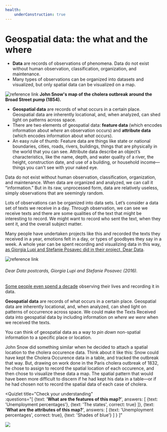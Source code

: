 ```yaml
---
health:
    underConstruction: true
---
```


# Geospatial data: the what and the where

* **Data** are records of observations of phenomena. Data do not exist without human observation, classification, organization, and maintenance.
* Many types of observations can be organized into datasets and visualized, but only spatial data can be visualized on a map.

![reference link](https://upload.wikimedia.org/wikipedia/commons/thumb/2/27/Snow-cholera-map-1.jpg/1200px-Snow-cholera-map-1.jpg)
**John Snow's map of the cholera outbreak around the Broad Street pump (1854).**

* **Geospatial data** are records of what occurs in a certain place. Geospatial data are inherently locational, and, when analyzed, can shed light on patterns across space.
* There are two elements of geospatial data: **feature data** (which encodes information about *where* an observation occurs) and **attribute data** (which encodes information about *what* occurs).
* An easy rule of thumb: Feature data are things like state or national boundaries, cities, roads, rivers, buildings, things that are physically in the world that you can see. Attribute  data describe an object’s characteristics, like the name, depth, and water quality of a river, the height, construction date, and use of a building, or household income—things you can't see with your naked eye.

<Hideable title = "More on data: observation, visualization, and discerning patterns">

Data do not exist without human observation, classification, organization, and maintenance. When data are organized and analyzed, we can call it “information.” But in its raw, unprocessed form, data are relatively useless, simply observations that are seemingly random.

Lots of observations can be organized into data sets. Let’s consider a data set of texts we receive in a day. Through observation, we can see we receive texts and there are some qualities of the text that might be interesting to record. We might want to record who sent the text, when they sent it, and the overall subject matter.

Many people have undertaken projects like this and recorded the texts they received in a year, emotions felt in a day, or types of goodbyes they say in a week. A whole year can be spent recording and visualizing data in this way, [as Giorgia Lupi and Stefanie Posavec did in their project, Dear Data](http://www.dear-data.com/theproject).

![reference link](https://images.squarespace-cdn.com/content/v1/54eec73ee4b0ae0904da0e94/1469543541721-UB2SLPATTAHHT23DXU3K/ke17ZwdGBToddI8pDm48kAYCpg1VIiwn4rHNOpB5c4B7gQa3H78H3Y0txjaiv_0fDoOvxcdMmMKkDsyUqMSsMWxHk725yiiHCCLfrh8O1z5QPOohDIaIeljMHgDF5CVlOqpeNLcJ80NK65_fV7S1UVjdAUSUmuEOi_N_6GrwUPyU5pNi1K8-4PrHaCC_jPqmRwI9WTNiCkeSufsKtaOj1w/image-asset.jpeg?format=1500w)
###### Dear Data postcards, Giorgia Lupi and Stefanie Posavec (2016).

[Some people even spend a decade](https://www.wired.com/2015/10/nicholas-felton-obsessively-recorded-his-private-data-for-10-years/) observing their lives and recording it in data.

**Geospatial data** are records of what occurs in a certain place. Geospatial data are inherently locational, and, when analyzed, can shed light on patterns of occurrence across space. We could make the Texts Received data into geospatial data by including information on *where we were* when we received the texts.

You can think of geospatial data as a way to *pin down* non-spatial information to a specific place or location.

John Snow did something similar when he decided to attach a spatial location to the cholera occurence data. Think about it like this: Snow could have kept the Cholera Occurence data in a table, and tracked the outbreak that way. But, drawing on work done in the Paris cholera outbreak of 1832, he chose to assign to record the spatial location of each occurence, and then chose to visualize these data a map. The spatial pattern that would have been more difficult to discern if he had kept his data in a table—or if he had chosen not to record the spatial data of each case of cholera.

</Hideable>

<Quizlet
    title="Check your understanding"    
    :questions="[
        {text: '**What are the features of this map?**',
        answers: [
            {text: 'Unemployment percentages'},
            {text: 'The states', correct: true}
        ]},
        {text: '**What are the attributes of this map?**',
        answers: [
            {text: 'Unemployment percentages', correct: true},
            {text: 'Shades of blue'}
        ]
        }
    ]"
>

![](https://i.imgur.com/BP8YjPZ.jpg)

</Quizlet>
